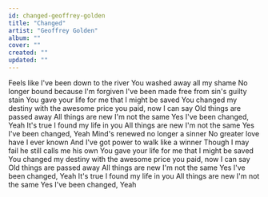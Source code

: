 ```yaml
---
id: changed-geoffrey-golden
title: "Changed"
artist: "Geoffrey Golden"
album: ""
cover: ""
created: ""
updated: ""
---
```


Feels like I've been down to the river
You washed away all my shame
No longer bound because I'm forgiven
I've been made free from sin's guilty stain
You gave your life for me that I might be saved
You changed my destiny with the awesome price you paid, now I can say
Old things are passed away
All things are new
I'm not the same
Yes I've been changed, Yeah
It's true I found my life in you
All things are new
I'm not the same
Yes I've been changed, Yeah
Mind's renewed no longer a sinner
No greater love have I ever known
And I've got power to walk like a winner
Though I may fail he still calls me his own
You gave your life for me that I might be saved
You changed my destiny with the awesome price you paid, now I can say
Old things are passed away
All things are new
I'm not the same
Yes I've been changed, Yeah
It's true I found my life in you
All things are new
I'm not the same
Yes I've been changed, Yeah